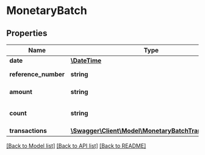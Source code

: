 # MonetaryBatch

## Properties
Name | Type | Description | Notes
------------ | ------------- | ------------- | -------------
**date** | [**\DateTime**](\DateTime.md) | Batch date | [optional] 
**reference_number** | **string** | Batch description | [optional] 
**amount** | **string** | Batch amount | [optional] 
**count** | **string** | A number of transactions | [optional] 
**transactions** | [**\Swagger\Client\Model\MonetaryBatchTransactions[]**](MonetaryBatchTransactions.md) |  | [optional] 

[[Back to Model list]](../../README.md#documentation-for-models) [[Back to API list]](../../README.md#documentation-for-api-endpoints) [[Back to README]](../../README.md)

